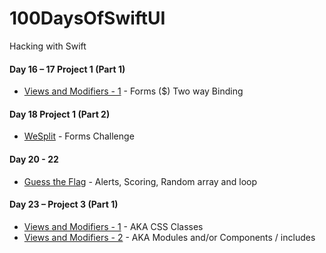 # 100DaysOfSwiftUI
Hacking with Swift


#### Day 16 – 17 Project 1 (Part 1)
 - [Views and Modifiers - 1](https://github.com/HelloMartynPalmer/100DaysOfSwiftUI/tree/master/WeSplit) - Forms ($) Two way Binding
 
#### Day 18 Project 1 (Part 2)
 - [WeSplit](https://github.com/HelloMartynPalmer/100DaysOfSwiftUI/tree/master/WeSplit%20Challenge) - Forms Challenge


#### Day 20 - 22
 - [Guess the Flag](https://github.com/HelloMartynPalmer/100DaysOfSwiftUI/tree/master/GuessTheFlag) - Alerts, Scoring, Random array and loop


#### Day 23 – Project 3 (Part 1)
 - [Views and Modifiers - 1](https://github.com/HelloMartynPalmer/100DaysOfSwiftUI/tree/master/ViewsAndModifiers) - AKA CSS Classes
 - [Views and Modifiers - 2](https://github.com/HelloMartynPalmer/100DaysOfSwiftUI/tree/master/ViewsAndModifiersPart2) - AKA Modules and/or Components / includes
